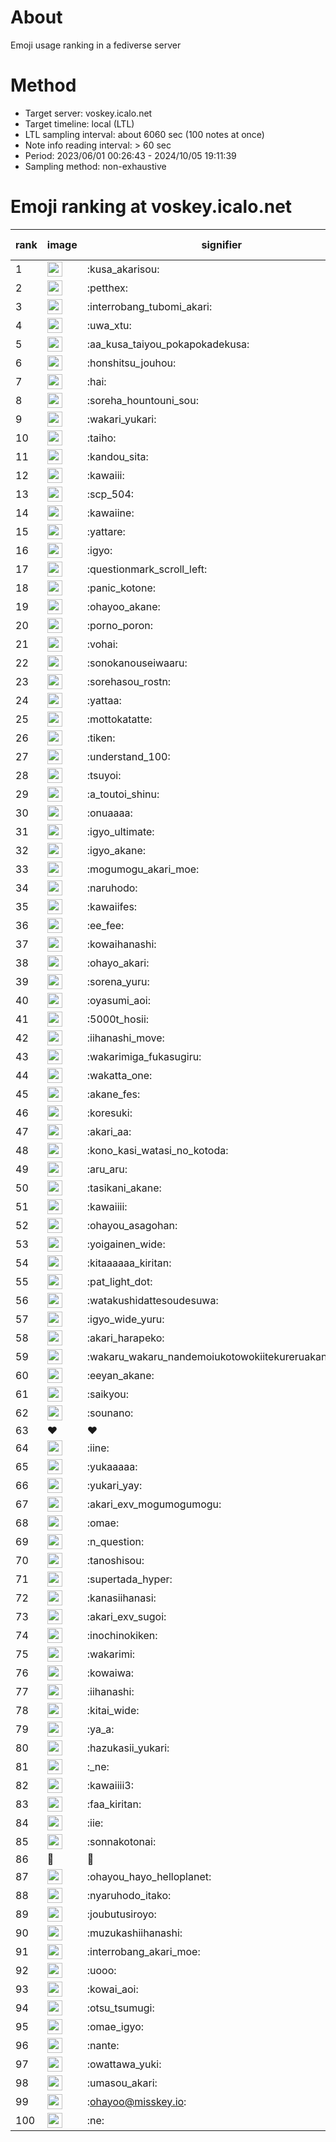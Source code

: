 # About
Emoji usage ranking in a fediverse server

# Method
- Target server: voskey.icalo.net
- Target timeline: local (LTL)
- LTL sampling interval: about 6060 sec (100 notes at once)
- Note info reading interval: > 60 sec
- Period: 2023/06/01 00:26:43 - 2024/10/05 19:11:39 
- Sampling method: non-exhaustive

# Emoji ranking at voskey.icalo.net

|rank|image|signifier|type|frequency score|
|----|----|----|----|----|
|1|<img height="24" src="https://voskey.icalo.net/emoji/kusa_akarisou.webp">|:kusa_akarisou:|custom|32651|
|2|<img height="24" src="https://voskey.icalo.net/emoji/petthex.webp">|:petthex:|custom|24899|
|3|<img height="24" src="https://voskey.icalo.net/emoji/interrobang_tubomi_akari.webp">|:interrobang_tubomi_akari:|custom|13155|
|4|<img height="24" src="https://voskey.icalo.net/emoji/uwa_xtu.webp">|:uwa_xtu:|custom|12265|
|5|<img height="24" src="https://voskey.icalo.net/emoji/aa_kusa_taiyou_pokapokadekusa.webp">|:aa_kusa_taiyou_pokapokadekusa:|custom|10341|
|6|<img height="24" src="https://voskey.icalo.net/emoji/honshitsu_jouhou.webp">|:honshitsu_jouhou:|custom|9636|
|7|<img height="24" src="https://voskey.icalo.net/emoji/hai.webp">|:hai:|custom|8253|
|8|<img height="24" src="https://voskey.icalo.net/emoji/soreha_hountouni_sou.webp">|:soreha_hountouni_sou:|custom|7254|
|9|<img height="24" src="https://voskey.icalo.net/emoji/wakari_yukari.webp">|:wakari_yukari:|custom|6986|
|10|<img height="24" src="https://voskey.icalo.net/emoji/taiho.webp">|:taiho:|custom|6835|
|11|<img height="24" src="https://voskey.icalo.net/emoji/kandou_sita.webp">|:kandou_sita:|custom|6425|
|12|<img height="24" src="https://voskey.icalo.net/emoji/kawaiii.webp">|:kawaiii:|custom|6314|
|13|<img height="24" src="https://voskey.icalo.net/emoji/scp_504.webp">|:scp_504:|custom|5877|
|14|<img height="24" src="https://voskey.icalo.net/emoji/kawaiine.webp">|:kawaiine:|custom|5087|
|15|<img height="24" src="https://voskey.icalo.net/emoji/yattare.webp">|:yattare:|custom|4726|
|16|<img height="24" src="https://voskey.icalo.net/emoji/igyo.webp">|:igyo:|custom|4657|
|17|<img height="24" src="https://voskey.icalo.net/emoji/questionmark_scroll_left.webp">|:questionmark_scroll_left:|custom|4630|
|18|<img height="24" src="https://voskey.icalo.net/emoji/panic_kotone.webp">|:panic_kotone:|custom|4552|
|19|<img height="24" src="https://voskey.icalo.net/emoji/ohayoo_akane.webp">|:ohayoo_akane:|custom|4488|
|20|<img height="24" src="https://voskey.icalo.net/emoji/porno_poron.webp">|:porno_poron:|custom|4474|
|21|<img height="24" src="https://voskey.icalo.net/emoji/vohai.webp">|:vohai:|custom|4264|
|22|<img height="24" src="https://voskey.icalo.net/emoji/sonokanouseiwaaru.webp">|:sonokanouseiwaaru:|custom|4256|
|23|<img height="24" src="https://voskey.icalo.net/emoji/sorehasou_rostn.webp">|:sorehasou_rostn:|custom|4164|
|24|<img height="24" src="https://voskey.icalo.net/emoji/yattaa.webp">|:yattaa:|custom|3880|
|25|<img height="24" src="https://voskey.icalo.net/emoji/mottokatatte.webp">|:mottokatatte:|custom|3715|
|26|<img height="24" src="https://voskey.icalo.net/emoji/tiken.webp">|:tiken:|custom|3700|
|27|<img height="24" src="https://voskey.icalo.net/emoji/understand_100.webp">|:understand_100:|custom|3670|
|28|<img height="24" src="https://voskey.icalo.net/emoji/tsuyoi.webp">|:tsuyoi:|custom|3518|
|29|<img height="24" src="https://voskey.icalo.net/emoji/a_toutoi_shinu.webp">|:a_toutoi_shinu:|custom|3454|
|30|<img height="24" src="https://voskey.icalo.net/emoji/onuaaaa.webp">|:onuaaaa:|custom|3155|
|31|<img height="24" src="https://voskey.icalo.net/emoji/igyo_ultimate.webp">|:igyo_ultimate:|custom|3079|
|32|<img height="24" src="https://voskey.icalo.net/emoji/igyo_akane.webp">|:igyo_akane:|custom|3025|
|33|<img height="24" src="https://voskey.icalo.net/emoji/mogumogu_akari_moe.webp">|:mogumogu_akari_moe:|custom|2949|
|34|<img height="24" src="https://voskey.icalo.net/emoji/naruhodo.webp">|:naruhodo:|custom|2914|
|35|<img height="24" src="https://voskey.icalo.net/emoji/kawaiifes.webp">|:kawaiifes:|custom|2875|
|36|<img height="24" src="https://voskey.icalo.net/emoji/ee_fee.webp">|:ee_fee:|custom|2799|
|37|<img height="24" src="https://voskey.icalo.net/emoji/kowaihanashi.webp">|:kowaihanashi:|custom|2758|
|38|<img height="24" src="https://voskey.icalo.net/emoji/ohayo_akari.webp">|:ohayo_akari:|custom|2751|
|39|<img height="24" src="https://voskey.icalo.net/emoji/sorena_yuru.webp">|:sorena_yuru:|custom|2719|
|40|<img height="24" src="https://voskey.icalo.net/emoji/oyasumi_aoi.webp">|:oyasumi_aoi:|custom|2712|
|41|<img height="24" src="https://voskey.icalo.net/emoji/5000t_hosii.webp">|:5000t_hosii:|custom|2563|
|42|<img height="24" src="https://voskey.icalo.net/emoji/iihanashi_move.webp">|:iihanashi_move:|custom|2475|
|43|<img height="24" src="https://voskey.icalo.net/emoji/wakarimiga_fukasugiru.webp">|:wakarimiga_fukasugiru:|custom|2454|
|44|<img height="24" src="https://voskey.icalo.net/emoji/wakatta_one.webp">|:wakatta_one:|custom|2383|
|45|<img height="24" src="https://voskey.icalo.net/emoji/akane_fes.webp">|:akane_fes:|custom|2343|
|46|<img height="24" src="https://voskey.icalo.net/emoji/koresuki.webp">|:koresuki:|custom|2338|
|47|<img height="24" src="https://voskey.icalo.net/emoji/akari_aa.webp">|:akari_aa:|custom|2333|
|48|<img height="24" src="https://voskey.icalo.net/emoji/kono_kasi_watasi_no_kotoda.webp">|:kono_kasi_watasi_no_kotoda:|custom|2301|
|49|<img height="24" src="https://voskey.icalo.net/emoji/aru_aru.webp">|:aru_aru:|custom|2298|
|50|<img height="24" src="https://voskey.icalo.net/emoji/tasikani_akane.webp">|:tasikani_akane:|custom|2284|
|51|<img height="24" src="https://voskey.icalo.net/emoji/kawaiiii.webp">|:kawaiiii:|custom|2281|
|52|<img height="24" src="https://voskey.icalo.net/emoji/ohayou_asagohan.webp">|:ohayou_asagohan:|custom|2214|
|53|<img height="24" src="https://voskey.icalo.net/emoji/yoigainen_wide.webp">|:yoigainen_wide:|custom|2208|
|54|<img height="24" src="https://voskey.icalo.net/emoji/kitaaaaaa_kiritan.webp">|:kitaaaaaa_kiritan:|custom|2168|
|55|<img height="24" src="https://voskey.icalo.net/emoji/pat_light_dot.webp">|:pat_light_dot:|custom|2164|
|56|<img height="24" src="https://voskey.icalo.net/emoji/watakushidattesoudesuwa.webp">|:watakushidattesoudesuwa:|custom|2154|
|57|<img height="24" src="https://voskey.icalo.net/emoji/igyo_wide_yuru.webp">|:igyo_wide_yuru:|custom|2124|
|58|<img height="24" src="https://voskey.icalo.net/emoji/akari_harapeko.webp">|:akari_harapeko:|custom|2111|
|59|<img height="24" src="https://voskey.icalo.net/emoji/wakaru_wakaru_nandemoiukotowokiitekureruakanetyan.webp">|:wakaru_wakaru_nandemoiukotowokiitekureruakanetyan:|custom|2076|
|60|<img height="24" src="https://voskey.icalo.net/emoji/eeyan_akane.webp">|:eeyan_akane:|custom|2074|
|61|<img height="24" src="https://voskey.icalo.net/emoji/saikyou.webp">|:saikyou:|custom|2060|
|62|<img height="24" src="https://voskey.icalo.net/emoji/sounano.webp">|:sounano:|custom|1998|
|63|❤|❤|unicode|1928|
|64|<img height="24" src="https://voskey.icalo.net/emoji/iine.webp">|:iine:|custom|1909|
|65|<img height="24" src="https://voskey.icalo.net/emoji/yukaaaaa.webp">|:yukaaaaa:|custom|1845|
|66|<img height="24" src="https://voskey.icalo.net/emoji/yukari_yay.webp">|:yukari_yay:|custom|1835|
|67|<img height="24" src="https://voskey.icalo.net/emoji/akari_exv_mogumogumogu.webp">|:akari_exv_mogumogumogu:|custom|1817|
|68|<img height="24" src="https://voskey.icalo.net/emoji/omae.webp">|:omae:|custom|1775|
|69|<img height="24" src="https://voskey.icalo.net/emoji/n_question.webp">|:n_question:|custom|1755|
|70|<img height="24" src="https://voskey.icalo.net/emoji/tanoshisou.webp">|:tanoshisou:|custom|1728|
|71|<img height="24" src="https://voskey.icalo.net/emoji/supertada_hyper.webp">|:supertada_hyper:|custom|1725|
|72|<img height="24" src="https://voskey.icalo.net/emoji/kanasiihanasi.webp">|:kanasiihanasi:|custom|1724|
|73|<img height="24" src="https://voskey.icalo.net/emoji/akari_exv_sugoi.webp">|:akari_exv_sugoi:|custom|1651|
|74|<img height="24" src="https://voskey.icalo.net/emoji/inochinokiken.webp">|:inochinokiken:|custom|1648|
|75|<img height="24" src="https://voskey.icalo.net/emoji/wakarimi.webp">|:wakarimi:|custom|1648|
|76|<img height="24" src="https://voskey.icalo.net/emoji/kowaiwa.webp">|:kowaiwa:|custom|1616|
|77|<img height="24" src="https://voskey.icalo.net/emoji/iihanashi.webp">|:iihanashi:|custom|1571|
|78|<img height="24" src="https://voskey.icalo.net/emoji/kitai_wide.webp">|:kitai_wide:|custom|1567|
|79|<img height="24" src="https://voskey.icalo.net/emoji/ya_a.webp">|:ya_a:|custom|1558|
|80|<img height="24" src="https://voskey.icalo.net/emoji/hazukasii_yukari.webp">|:hazukasii_yukari:|custom|1524|
|81|<img height="24" src="https://voskey.icalo.net/emoji/_ne.webp">|:_ne:|custom|1497|
|82|<img height="24" src="https://voskey.icalo.net/emoji/kawaiiii3.webp">|:kawaiiii3:|custom|1468|
|83|<img height="24" src="https://voskey.icalo.net/emoji/faa_kiritan.webp">|:faa_kiritan:|custom|1467|
|84|<img height="24" src="https://voskey.icalo.net/emoji/iie.webp">|:iie:|custom|1461|
|85|<img height="24" src="https://voskey.icalo.net/emoji/sonnakotonai.webp">|:sonnakotonai:|custom|1452|
|86|🤔|🤔|unicode|1448|
|87|<img height="24" src="https://voskey.icalo.net/emoji/ohayou_hayo_helloplanet.webp">|:ohayou_hayo_helloplanet:|custom|1422|
|88|<img height="24" src="https://voskey.icalo.net/emoji/nyaruhodo_itako.webp">|:nyaruhodo_itako:|custom|1412|
|89|<img height="24" src="https://voskey.icalo.net/emoji/joubutusiroyo.webp">|:joubutusiroyo:|custom|1390|
|90|<img height="24" src="https://voskey.icalo.net/emoji/muzukashiihanashi.webp">|:muzukashiihanashi:|custom|1388|
|91|<img height="24" src="https://voskey.icalo.net/emoji/interrobang_akari_moe.webp">|:interrobang_akari_moe:|custom|1385|
|92|<img height="24" src="https://voskey.icalo.net/emoji/uooo.webp">|:uooo:|custom|1356|
|93|<img height="24" src="https://voskey.icalo.net/emoji/kowai_aoi.webp">|:kowai_aoi:|custom|1327|
|94|<img height="24" src="https://voskey.icalo.net/emoji/otsu_tsumugi.webp">|:otsu_tsumugi:|custom|1320|
|95|<img height="24" src="https://voskey.icalo.net/emoji/omae_igyo.webp">|:omae_igyo:|custom|1302|
|96|<img height="24" src="https://voskey.icalo.net/emoji/nante.webp">|:nante:|custom|1296|
|97|<img height="24" src="https://voskey.icalo.net/emoji/owattawa_yuki.webp">|:owattawa_yuki:|custom|1263|
|98|<img height="24" src="https://voskey.icalo.net/emoji/umasou_akari.webp">|:umasou_akari:|custom|1261|
|99|<img height="24" src="https://voskey.icalo.net/emoji/ohayoo.webp">|:ohayoo@misskey.io:|custom|1255|
|100|<img height="24" src="https://voskey.icalo.net/emoji/ne.webp">|:ne:|custom|1236|
